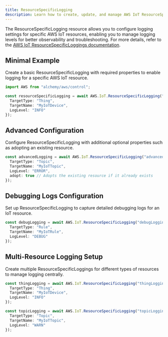 ```yaml
---
title: ResourceSpecificLogging
description: Learn how to create, update, and manage AWS IoT ResourceSpecificLoggings using Alchemy Cloud Control.
---
```



The ResourceSpecificLogging resource allows you to configure logging settings for specific AWS IoT resources, enabling you to manage logging levels for better observability and troubleshooting. For more details, refer to the [AWS IoT ResourceSpecificLoggings documentation](https://docs.aws.amazon.com/iot/latest/userguide/).

## Minimal Example

Create a basic ResourceSpecificLogging with required properties to enable logging for a specific AWS IoT resource.

```ts
import AWS from "alchemy/aws/control";

const resourceSpecificLogging = await AWS.IoT.ResourceSpecificLogging("basicLogging", {
  TargetType: "Thing",
  TargetName: "MyIoTDevice",
  LogLevel: "INFO"
});
```

## Advanced Configuration

Configure ResourceSpecificLogging with additional optional properties such as adopting an existing resource.

```ts
const advancedLogging = await AWS.IoT.ResourceSpecificLogging("advancedLogging", {
  TargetType: "Topic",
  TargetName: "MyIoTTopic",
  LogLevel: "ERROR",
  adopt: true // Adopts the existing resource if it already exists
});
```

## Debugging Logs Configuration

Set up ResourceSpecificLogging to capture detailed debugging logs for an IoT resource.

```ts
const debugLogging = await AWS.IoT.ResourceSpecificLogging("debugLogging", {
  TargetType: "Rule",
  TargetName: "MyIoTRule",
  LogLevel: "DEBUG"
});
```

## Multi-Resource Logging Setup

Create multiple ResourceSpecificLoggings for different types of resources to manage logging centrally.

```ts
const thingLogging = await AWS.IoT.ResourceSpecificLogging("thingLogging", {
  TargetType: "Thing",
  TargetName: "MyIoTDevice",
  LogLevel: "INFO"
});

const topicLogging = await AWS.IoT.ResourceSpecificLogging("topicLogging", {
  TargetType: "Topic",
  TargetName: "MyIoTTopic",
  LogLevel: "WARN"
});
```
